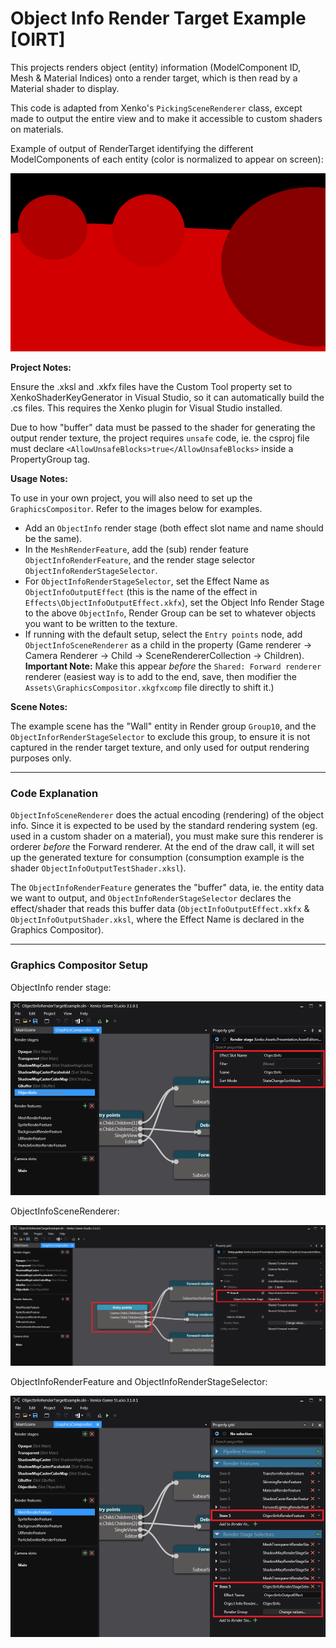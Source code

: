 # Object Info Render Target Example [OIRT]

This projects renders object (entity) information (ModelComponent ID, Mesh & Material Indices) onto a render target, which is then read by a Material shader to display.

This code is adapted from Xenko's `PickingSceneRenderer` class, except made to output the entire view and to make it accessible to custom shaders on materials.

Example of output of RenderTarget identifying the different ModelComponents of each entity (color is normalized to appear on screen):

![Render Target Output](images/rendertarget_output.png)

**Project Notes:**

Ensure the .xksl and .xkfx files have the Custom Tool property set to XenkoShaderKeyGenerator in Visual Studio, so it can automatically build the .cs files. This requires the Xenko plugin for Visual Studio installed.

Due to how "buffer" data must be passed to the shader for generating the output render texture, the project requires `unsafe` code, ie. the csproj file must declare `<AllowUnsafeBlocks>true</AllowUnsafeBlocks>` inside a PropertyGroup tag. 

**Usage Notes:**

To use in your own project, you will also need to set up the `GraphicsCompositor`. Refer to the images below for examples.

- Add an `ObjectInfo` render stage (both effect slot name and name should be the same).
- In the `MeshRenderFeature`, add the (sub) render feature `ObjectInfoRenderFeature`, and the render stage selector `ObjectInfoRenderStageSelector`.
- For `ObjectInfoRenderStageSelector`, set the Effect Name as `ObjectInfoOutputEffect` (this is the name of the effect in `Effects\ObjectInfoOutputEffect.xkfx`), set the Object Info Render Stage to the above `ObjectInfo`, Render Group can be set to whatever objects you want to be written to the texture.
- If running with the default setup, select the `Entry points` node, add `ObjectInfoSceneRenderer` as a child in the property (Game renderer -> Camera Renderer -> Child -> SceneRendererCollection -> Children). **Important Note:** Make this appear *before* the `Shared: Forward renderer` renderer (easiest way is to add to the end, save, then modifier the `Assets\GraphicsCompositor.xkgfxcomp` file directly to shift it.)

**Scene Notes:**

The example scene has the "Wall" entity in Render group `Group10`, and the `ObjectInforRenderStageSelector` to exclude this group, to ensure it is not captured in the render target texture, and only used for output rendering purposes only.

---
### Code Explanation

`ObjectInfoSceneRenderer` does the actual encoding (rendering) of the object info. Since it is expected to be used by the standard rendering system (eg. used in a custom shader on a material), you must make sure this renderer is orderer *before* the Forward renderer.
At the end of the draw call, it will set up the generated texture for consumption (consumption example is the shader `ObjectInfoOutputTestShader.xksl`).

The `ObjectInfoRenderFeature` generates the "buffer" data, ie. the entity data we want to output, and `ObjectInfoRenderStageSelector` declares the effect/shader that reads this buffer data (`ObjectInfoOutputEffect.xkfx` & `ObjectInfoOutputShader.xksl`, where the Effect Name is declared in the Graphics Compositor).

---
### Graphics Compositor Setup

ObjectInfo render stage:

![Render Stage](images/gfxcomp_renderstage.png)

ObjectInfoSceneRenderer:

![Entry Points](images/gfxcomp_entrypoints.png)

ObjectInfoRenderFeature and ObjectInfoRenderStageSelector:

![Mesh Render Feature](images/gfxcomp_meshrenderfeature.png)
